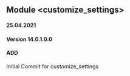 ## Module <customize_settings>

#### 25.04.2021
#### Version 14.0.1.0.0
#### ADD
Initial Commit for customize_settings
